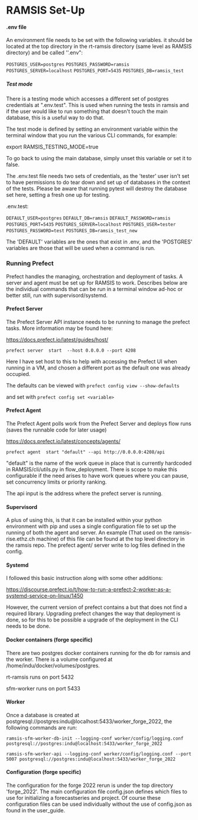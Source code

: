 # RAMSIS Set-Up

#### .env file

An environment file needs to be set with the following variables. it should be located at the top directory in the rt-ramsis directory (same level as RAMSIS directory) and be called ''.env":

`POSTGRES_USER=postgres`
`POSTGRES_PASSWORD=ramsis`
`POSTGRES_SERVER=localhost`
`POSTGRES_PORT=5435`
`POSTGRES_DB=ramsis_test`



##### Test mode

There is a testing mode which accesses a different set of postgres credentials at ".env.test".  This is used when running the tests in ramsis and if the user would like to run something that doesn't touch the main database, this is a useful way to do that.

The test mode is defined by setting an environment variable within the terminal window that you run the various CLI commands, for example:

export RAMSIS_TESTING_MODE=true

To go back to using the main database, simply unset this variable or set it to false.

The .env.test file needs two sets of credentials, as the 'tester' user isn't set to have permissions to do tear down and set up of databases in the context of the tests. Please be aware that running pytest will destroy the database set here, setting a fresh one up for testing. 

.env.test:

`DEFAULT_USER=postgres`
`DEFAULT_DB=ramsis`
`DEFAULT_PASSWORD=ramsis`
`POSTGRES_PORT=5435`
`POSTGRES_SERVER=localhost`
`POSTGRES_USER=tester`
`POSTGRES_PASSWORD=test`
`POSTGRES_DB=ramsis_test_new`

The 'DEFAULT' variables are the ones that exist in .env, and the 'POSTGRES' variables are those that will be used when a command is run.





### Running Prefect

Prefect handles the managing, orchestration and deployment of tasks. A server and agent must be set up for RAMSIS to work. Describes below are the individual commands that can be run in a terminal window ad-hoc or better still, run with supervisord/systemd.

#### Prefect Server

The Prefect Server API instance needs to be running to manage the prefect tasks. More information may be found here:

https://docs.prefect.io/latest/guides/host/



`prefect server  start  --host 0.0.0.0 --port 4208`

Here I have set host to this to help with accessing the Prefect UI when running in a VM, and chosen a different port as the default one was already occupied.

The defaults can be viewed with `prefect config view --show-defaults`

and set with `prefect config set <variable>`

#### Prefect Agent

The Prefect Agent polls work from the Prefect Server and deploys flow runs (saves the runnable code for later usage)

https://docs.prefect.io/latest/concepts/agents/

`prefect agent  start "default" --api http://0.0.0.0:4208/api`

"default" is the name of the work queue in place that is currently hardcoded in RAMSIS/cli/utils.py in flow_deployment. There is scope to make this configurable if the need arises to have work queues where you can pause, set concurrency limits or priority ranking.

The api input is the address where the prefect server is running.

####  Supervisord

A plus of using this, is that it can be installed within your python environment with pip and uses a single configuration file to set up the running of both the agent and server. An example (That used on the ramsis-rise.ethz.ch machine) of this file can be found at the top level directory in the ramsis repo. The prefect agent/ server write to log files defined in the config.

#### Systemd



I followed this basic instruction along with some other additions:

https://discourse.prefect.io/t/how-to-run-a-prefect-2-worker-as-a-systemd-service-on-linux/1450

However, the current version of prefect contains a but that does not find a required library. Upgrading prefect changes the way that deployment is done, so for this to be possible a upgrade of the deployment in the CLI needs to be done.



#### Docker containers (forge specific)

There are two postgres docker containers running for the db for ramsis and the worker. There is a volume configured at /home/indu/docker/volumes/postgres.

rt-ramsis runs on port 5432

sfm-worker runs on port 5433



#### Worker

Once a database is created at postgresql://postgres:indu@localhost:5433/worker_forge_2022, the following commands are run:

`ramsis-sfm-worker-db-init --logging-conf worker/config/logging.conf  postgresql://postgres:indu@localhost:5433/worker_forge_2022`

`ramsis-sfm-worker-api --logging-conf worker/config/logging.conf --port 5007 postgresql://postgres:indu@localhost:5433/worker_forge_2022`





#### Configuration (forge specific)

The configuration for the forge 2022 rerun is under the top directory 'forge_2022'. The main configuration file config.json defines which files to use for initializing a forecastseries and project. Of course these configuration files can be used individually without the use of config.json as found in the user_guide.
